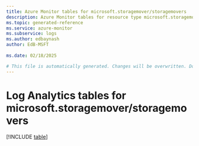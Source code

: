 ```yaml
---
title: Azure Monitor tables for microsoft.storagemover/storagemovers
description: Azure Monitor tables for resource type microsoft.storagemover/storagemovers
ms.topic: generated-reference
ms.service: azure-monitor
ms.subservice: logs
ms.author: edbaynash
author: EdB-MSFT
   
ms.date: 02/18/2025

# This file is automatically generated. Changes will be overwritten. Do not change this file directly.
---
```


# Log Analytics tables for microsoft.storagemover/storagemovers  

[!INCLUDE [table](~/reusable-content/ce-skilling/azure/includes/azure-monitor/reference/tables/microsoft-storagemover_storagemovers-include.md)]

